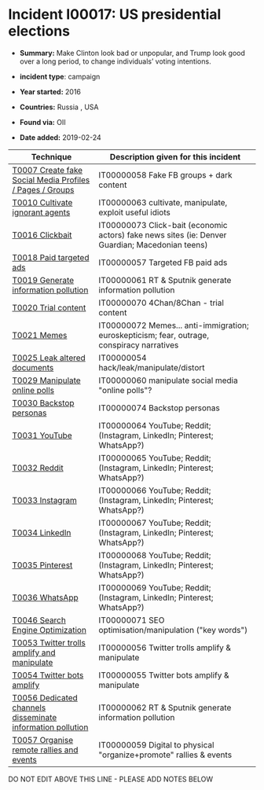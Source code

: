 # Incident I00017: US presidential elections

* **Summary:** Make Clinton look bad or unpopular, and Trump look good over a long period, to change individuals’ voting intentions. 

* **incident type**: campaign

* **Year started:** 2016

* **Countries:** Russia , USA

* **Found via:** OII

* **Date added:** 2019-02-24
 

| Technique | Description given for this incident |
| --------- | ------------------------- |
| [T0007 Create fake Social Media Profiles / Pages / Groups](../generated_pages/techniques/T0007.md) | IT00000058 Fake FB groups + dark content |
| [T0010 Cultivate ignorant agents](../generated_pages/techniques/T0010.md) | IT00000063 cultivate, manipulate, exploit useful idiots |
| [T0016 Clickbait](../generated_pages/techniques/T0016.md) | IT00000073 Click-bait (economic actors) fake news sites (ie: Denver Guardian; Macedonian teens) |
| [T0018 Paid targeted ads](../generated_pages/techniques/T0018.md) | IT00000057 Targeted FB paid ads |
| [T0019 Generate information pollution](../generated_pages/techniques/T0019.md) | IT00000061 RT & Sputnik generate information pollution |
| [T0020 Trial content](../generated_pages/techniques/T0020.md) | IT00000070 4Chan/8Chan - trial content |
| [T0021 Memes](../generated_pages/techniques/T0021.md) | IT00000072 Memes... anti-immigration; euroskepticism; fear, outrage, conspiracy narratives |
| [T0025 Leak altered documents](../generated_pages/techniques/T0025.md) | IT00000054 hack/leak/manipulate/distort |
| [T0029 Manipulate online polls](../generated_pages/techniques/T0029.md) | IT00000060 manipulate social media "online polls"?  |
| [T0030 Backstop personas](../generated_pages/techniques/T0030.md) | IT00000074 Backstop personas |
| [T0031 YouTube](../generated_pages/techniques/T0031.md) | IT00000064 YouTube; Reddit; (Instagram, LinkedIn; Pinterest; WhatsApp?) |
| [T0032 Reddit](../generated_pages/techniques/T0032.md) | IT00000065 YouTube; Reddit; (Instagram, LinkedIn; Pinterest; WhatsApp?) |
| [T0033 Instagram](../generated_pages/techniques/T0033.md) | IT00000066 YouTube; Reddit; (Instagram, LinkedIn; Pinterest; WhatsApp?) |
| [T0034 LinkedIn](../generated_pages/techniques/T0034.md) | IT00000067 YouTube; Reddit; (Instagram, LinkedIn; Pinterest; WhatsApp?) |
| [T0035 Pinterest](../generated_pages/techniques/T0035.md) | IT00000068 YouTube; Reddit; (Instagram, LinkedIn; Pinterest; WhatsApp?) |
| [T0036 WhatsApp](../generated_pages/techniques/T0036.md) | IT00000069 YouTube; Reddit; (Instagram, LinkedIn; Pinterest; WhatsApp?) |
| [T0046 Search Engine Optimization](../generated_pages/techniques/T0046.md) | IT00000071 SEO optimisation/manipulation ("key words") |
| [T0053 Twitter trolls amplify and manipulate](../generated_pages/techniques/T0053.md) | IT00000056 Twitter trolls amplify & manipulate |
| [T0054 Twitter bots amplify](../generated_pages/techniques/T0054.md) | IT00000055 Twitter bots amplify & manipulate |
| [T0056 Dedicated channels disseminate information pollution](../generated_pages/techniques/T0056.md) | IT00000062 RT & Sputnik generate information pollution |
| [T0057 Organise remote rallies and events](../generated_pages/techniques/T0057.md) | IT00000059 Digital to physical "organize+promote" rallies & events |


DO NOT EDIT ABOVE THIS LINE - PLEASE ADD NOTES BELOW